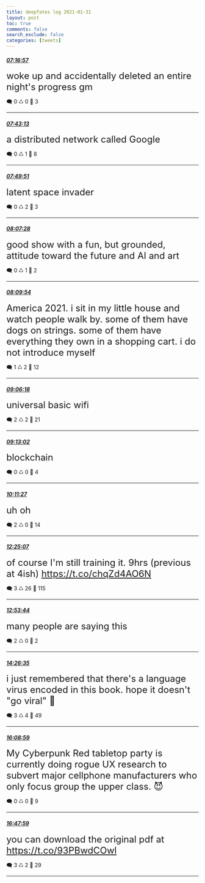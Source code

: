 ```yaml
---
title: deepfates log 2021-01-31
layout: post
toc: true
comments: false
search_exclude: false
categories: [tweets]
---
```



#### <a href = "https://twitter.com/deepfates/status/1355882765552508932">*07:16:57*</a>

<font size="5">woke up and accidentally deleted an entire night's progress gm</font>



🗨️ 0 ♺ 0 🤍  3   

---
    
#### <a href = "https://twitter.com/deepfates/status/1355889379143610371">*07:43:13*</a>

<font size="5">a distributed network called Google</font>



🗨️ 0 ♺ 1 🤍  8   

---
    
#### <a href = "https://twitter.com/deepfates/status/1355891046262087687">*07:49:51*</a>

<font size="5">latent space invader</font>



🗨️ 0 ♺ 2 🤍  3   

---
    
#### <a href = "https://twitter.com/deepfates/status/1355895479309979650">*08:07:28*</a>

<font size="5">good show with a fun, but grounded, attitude toward the future and AI and art</font>



🗨️ 0 ♺ 1 🤍  2   

---
    
#### <a href = "https://twitter.com/deepfates/status/1355896092022419459">*08:09:54*</a>

<font size="5">America 2021. i sit in my little house and watch people walk by. some of them have dogs on strings. some of them have everything they own in a shopping cart. i do not introduce myself</font>



🗨️ 1 ♺ 2 🤍  12   

---
    
#### <a href = "https://twitter.com/deepfates/status/1355910285404434434">*09:06:18*</a>

<font size="5">universal basic wifi</font>



🗨️ 2 ♺ 2 🤍  21   

---
    
#### <a href = "https://twitter.com/deepfates/status/1355911981450973184">*09:13:02*</a>

<font size="5">blockchain</font>



🗨️ 0 ♺ 0 🤍  4   

---
    
#### <a href = "https://twitter.com/deepfates/status/1355926681257603072">*10:11:27*</a>

<font size="5">uh oh</font>



🗨️ 2 ♺ 0 🤍  14   

---
    
#### <a href = "https://twitter.com/deepfates/status/1355960318678028289">*12:25:07*</a>

<font size="5">of course I'm still training it. 9hrs (previous at 4ish)  https://t.co/chqZd4AO6N</font>



🗨️ 3 ♺ 26 🤍  115   

---
    
#### <a href = "https://twitter.com/deepfates/status/1355967520943927297">*12:53:44*</a>

<font size="5">many people are saying this</font>



🗨️ 2 ♺ 0 🤍  2   

---
    
#### <a href = "https://twitter.com/deepfates/status/1355990889676623876">*14:26:35*</a>

<font size="5">i just remembered that there's a language virus encoded in this book. hope it doesn't "go viral" 🤫</font>



🗨️ 3 ♺ 4 🤍  49   

---
    
#### <a href = "https://twitter.com/deepfates/status/1356016657236426769">*16:08:59*</a>

<font size="5">My Cyberpunk Red tabletop party is currently doing rogue UX research to subvert major cellphone manufacturers who only focus group the upper class.   😈</font>



🗨️ 0 ♺ 0 🤍  9   

---
    
#### <a href = "https://twitter.com/deepfates/status/1356026474533445641">*16:47:59*</a>

<font size="5">you can download the original pdf at  https://t.co/93PBwdCOwl</font>



🗨️ 3 ♺ 2 🤍  29   

---
    
            

